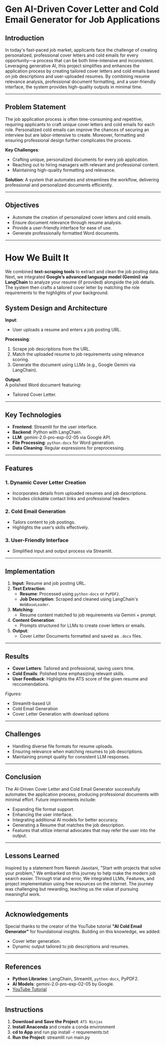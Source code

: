 # Gen AI-Driven Cover Letter and Cold Email Generator for Job Applications

## Introduction
In today's fast-paced job market, applicants face the challenge of creating personalized, professional cover letters and cold emails for every opportunity—a process that can be both time-intensive and inconsistent. Leveraging generative AI, this project simplifies and enhances the application process by creating tailored cover letters and cold emails based on job descriptions and user-uploaded resumes. By combining resume relevance analysis, professional document formatting, and a user-friendly interface, the system provides high-quality outputs in minimal time.

---

## Problem Statement
The job application process is often time-consuming and repetitive, requiring applicants to craft unique cover letters and cold emails for each role. Personalized cold emails can improve the chances of securing an interview but are labor-intensive to create. Moreover, formatting and ensuring professional design further complicates the process.

**Key Challenges**:
- Crafting unique, personalized documents for every job application.
- Reaching out to hiring managers with relevant and professional content.
- Maintaining high-quality formatting and relevance.

**Solution**:
A system that automates and streamlines the workflow, delivering professional and personalized documents efficiently.

---

## Objectives
- Automate the creation of personalized cover letters and cold emails.
- Ensure document relevance through resume analysis.
- Provide a user-friendly interface for ease of use.
- Generate professionally formatted Word documents.

---

# How We Built It  
We combined **text-scraping tools** to extract and clean the job posting data. Next, we integrated **Google’s advanced language model (Gemini) via LangChain** to analyze your resume (if provided) alongside the job details. The system then crafts a tailored cover letter by matching the role requirements to the highlights of your background.  

## System Design and Architecture

**Input**:  
- User uploads a resume and enters a job posting URL.

**Processing**:
1. Scrape job descriptions from the URL.
2. Match the uploaded resume to job requirements using relevance scoring.
3. Generate the document using LLMs (e.g., Google Gemini via LangChain).

**Output**:  
A polished Word document featuring:
- Tailored Cover Letter.

---

## Key Technologies
- **Frontend**: Streamlit for the user interface.
- **Backend**: Python with LangChain.
- **LLM**: gemini-2.0-pro-exp-02-05 via Google API.
- **File Processing**: `python-docx` for Word generation.
- **Data Cleaning**: Regular expressions for preprocessing.

---

## Features
### 1. **Dynamic Cover Letter Creation**
- Incorporates details from uploaded resumes and job descriptions.
- Includes clickable contact links and professional headers.

### 2. **Cold Email Generation**
- Tailors content to job postings.
- Highlights the user’s skills effectively.

### 3. **User-Friendly Interface**
- Simplified input and output process via Streamlit.


---

## Implementation
1. **Input**: Resume and job posting URL.
2. **Text Extraction**:
   - **Resume**: Processed using `python-docx` or `PyPDF2`.
   - **Job Description**: Scraped and cleaned using LangChain's `WebBaseLoader`.
3. **Matching**:
   - Resume content matched to job requirements via Gemini + prompt.
4. **Content Generation**:
   - Prompts structured for LLMs to create cover letters or emails.
5. **Output**:
   - Cover Letter Documents formatted and saved as `.docx` files.

---

## Results
- **Cover Letters**: Tailored and professional, saving users time.
- **Cold Emails**: Polished tone emphasizing relevant skills.
- **User Feedback**: Highlights the ATS score of the given resume and reccomendations.



_Figures:_
- Streamlit-based UI
- Cold Email Generation
- Cover Letter Generation with download options

---

## Challenges
- Handling diverse file formats for resume uploads.
- Ensuring relevance when matching resumes to job descriptions.
- Maintaining prompt quality for consistent LLM responses.

---

## Conclusion
The AI-Driven Cover Letter and Cold Email Generator successfully automates the application process, producing professional documents with minimal effort. Future improvements include:
- Expanding file format support.
- Enhancing the user interface.
- Integrating additional AI models for better accuracy.
- Generating a Resume that matches the job description.
- Features that utilize internal advocates that may refer the user into the output.

---

## Lessons Learned
Inspired by a statement from Naresh Jasotani, "Start with projects that solve your problem," We embarked on this journey to help make the modern job search easier. Through trial and error, We integrated LLMs, Features, and project implementation using free resources on the internet. The journey was challenging but rewarding, teaching us the value of pursuing meaningful work.

---

## Acknowledgements
Special thanks to the creator of the YouTube tutorial **"AI Cold Email Generator"** for foundational insights. Building on this knowledge, we added:
- Cover letter generation.
- Dynamic output tailored to job descriptions and resumes.

---

## References
- **Python Libraries**: LangChain, Streamlit, `python-docx`, PyPDF2.
- **AI Models**: gemini-2.0-pro-exp-02-05 by Google.
- [YouTube Tutorial](https://youtu.be/CO4E_9V6li0?si=PAuaHRUFBV3BsIpK)

---

## Instructions
1. **Download and Save the Project**: `ATS Ninjas`
2. **Install Anaconda** and create a conda environment
3. **cd to App** and run pip install -r requrements.txt
4. **Run the Project**:
   streamlit run main.py
